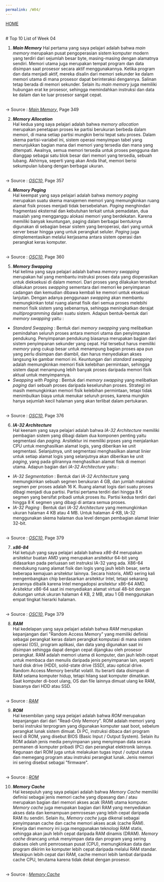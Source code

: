```yaml
---
permalink: /W04/
---
```

[HOME](../)

<br/>
# Top 10 List of Week 04

1. ___Main Memory___
Hal pertama yang saya pelajari adalah bahwa _main memory_ merupakan pusat pengoperasian sistem komputer modern yang terdiri dari sejumlah besar byte, masing-masing dengan alamatnya sendiri. Memori utama juga merupakan tempat program dan data disimpan saat prosesor secara aktif menggunakannya. Ketika program dan data menjadi aktif, mereka disalin dari memori sekunder ke dalam memori utama di mana prosesor dapat berinteraksi dengannya. Salinan tetap berada di memori sekunder. Selain itu _main memory_ juga memiliki hubungan erat ke prosesor, sehingga memindahkan instruksi dan data ke dalam dan ke luar prosesor sangat cepat.

<br/> -> Source : _[Main Memory](https://chortle.ccsu.edu/Java5/Notes/chap01/ch01_6.html)_, Page 349


2. ___Memory Allocation___<br>
Hal kedua yang saya pelajari adalah bahwa _memory allocation_ merupakan penetapan proses ke partisi berukuran berbeda dalam memori, di mana setiap partisi mungkin berisi tepat satu proses. Dalam skema partisi-variabel ini, sistem operasi menyimpan tabel yang menunjukkan bagian mana dari memori yang tersedia dan mana yang ditempati. Awalnya, semua memori tersedia untuk proses pengguna dan dianggap sebagai satu blok besar dari memori yang tersedia, sebuah lubang. Akhirnya, seperti yang akan Anda lihat, memori berisi sekumpulan lubang dengan berbagai ukuran.

<br/> -> Source : _[OSC10](https://www.academia.edu/42880365/Operating_System_Concepts_10th_Edition)_, Page 357

4. ___Memory Paging___<br>
Hal keempat yang saya pelajari adalah bahwa _memory paging_ merupakan suatu skema manajemen memori yang memungkinkan ruang alamat fisik proses menjadi tidak bersebelahan. _Paging_ menghindari fragmentasi eksternal dan kebutuhan terkait untuk pemadatan, dua masalah yang mengganggu alokasi memori yang berdekatan. Karena memiliki banyak keuntungan, paging dalam berbagai bentuknya digunakan di sebagian besar sistem yang beroperasi, dari yang untuk server besar hingga yang untuk perangkat seluler. _Paging_ juga diimplementasikan melalui kerjasama antara sistem operasi dan perangkat keras komputer.

<br/> -> Source : _[OSC10](https://www.academia.edu/42880365/Operating_System_Concepts_10th_Edition)_, Page 360

5. ___Memory Swapping___<br>
Hal kelima yang saya pelajari adalah bahwa _memory swapping_ merupakan hal yang membantu instruksi proses data yang dioperasikan untuk dieksekusi di dalam memori. Dari proses yang dilakukan tersebut dilakukan proses _swapping_ sementara dari memori ke penyimpanan cadangan dan kemudian dibawa kembali ke memori untuk eksekusi lanjutan. Dengan adanya penggunaan _swapping_ akan membantu memungkinkan total ruang alamat fisik dari semua proses melebihi memori fisik sistem yang sebenarnya, sehingga meningkatkan derajat _multiprogramming_ dalam suatu sistem. Adapun bentuk-bentuk dari _memory swapping_ yaitu :
- _Standard Swapping_ : Bentuk dari _memory swapping_ yang melibatkan pemindahan seluruh proses antara memori utama dan penyimpanan pendukung. Penyimpanan pendukung biasanya merupakan bagian dari sistem penyimpanan sekunder yang cepat. Hal tersebut harus memiliki _memory_ yang cukup besar untuk menampung bagian proses apa pun yang perlu disimpan dan diambil, dan harus menyediakan akses langsung ke gambar memori ini. Keuntungan dari _standard swapping_ adalah memungkinkan memori fisik kelebihan permintaan, sehingga sistem dapat menampung lebih banyak proses daripada memori fisik aktual untuk menyimpannya.
- _Swapping with Paging_ : Bentuk dari _memory swapping_ yang melibatkan _paging_ dari sebuah proses daripada keseluruhan proses. Strategi ini masih memungkinkan memori fisik kelebihan permintaan, tetapi tidak menimbulkan biaya untuk menukar seluruh proses, karena mungkin hanya sejumlah kecil halaman yang akan terlibat dalam pertukaran.

<br/> -> Source : _[OSC10](https://www.academia.edu/42880365/Operating_System_Concepts_10th_Edition)_, Page 376

6. ___IA-32 Architecture___<br>
Hal keenam yang saya pelajari adalah bahwa _IA-32 Architecture_ memiliki pembagian sistem yang dibagi dalam dua komponen penting yaitu segmentasi dan _paging_. Arsitektur ini memiliki prpses yang menjalankan CPU untuk menghasilkan alamat logis, yang diberikan ke unit segmentasi. Selanjutnya, unit segmentasi menghasilkan alamat linier untuk setiap alamat logis yang selanjutnya akan diberikan ke unit _paging_, yang pada gilirannya menghasilkan alamat fisik di memori utama. Adapun bagian dari _IA-32 Architecture_ yaitu :
- _IA-32 Segmentation_ : Bentuk dari _IA-32 Architecture_ yang memungkinkan sebuah segmen berukuran 4 GB, dan jumlah maksimal segmen per proses adalah 16 K. Ruang alamat logis dari suatu proses dibagi menjadi dua partisi. Partisi pertama terdiri dari hingga 8 K segmen yang bersifat pribadi untuk proses itu. Partisi kedua terdiri dari hingga 8 K segmen yang dibagi di antara semua proses.
- _IA-32 Paging_ : Bentuk dari _IA-32 Architecture_ yang memungkinkan ukuran halaman 4 KB atau 4 MB. Untuk halaman 4-KB, IA-32 menggunakan skema halaman dua level dengan pembagian alamat linier 32-bit.

<br/> -> Source : _[OSC10](https://www.academia.edu/42880365/Operating_System_Concepts_10th_Edition)_, Page 379

7. ___x86-84___<br>
Hal ketujuh yang saya pelajari adalah bahwa _x86-84_ merupakan arsitektur buatan AMD yang merupakan arsitektur 64-bit yang didasarkan pada perluasan set instruksi IA-32 yang ada. X86-64 mendukung ruang alamat fisik dan logis yang jauh lebih besar, serta beberapa kemajuan arsitektur lainnya. Secara historis, AMD sering kali mengembangkan chip berdasarkan arsitektur Intel, tetapi sekarang perannya dibalik karena Intel mengadopsi arsitektur x86-64 AMD. Arsitektur x86-64 saat ini menyediakan alamat virtual 48-bit dengan dukungan untuk ukuran halaman 4 KB, 2 MB, atau 1 GB menggunakan empat tingkat hierarki halaman.

<br/> -> Source : _[OSC10](https://www.academia.edu/42880365/Operating_System_Concepts_10th_Edition)_, Page 379

8. ___RAM___<br>
Hal kedelapan yang saya pelajari adalah bahwa _RAM_ merupakan kepanjangan dari "Random Access Memory" yang memiliki definisi sebagai perangkat keras dalam perangkat komputasi di mana sistem operasi (OS), program aplikasi, dan data yang digunakan saat ini disimpan sehingga dapat dengan cepat dijangkau oleh prosesor perangkat. RAM adalah memori utama di komputer, dan jauh lebih cepat untuk membaca dan menulis daripada jenis penyimpanan lain, seperti hard disk drive (HDD), solid-state drive (SSD), atau optical drive. Random Access Memory bersifat volatil. Itu berarti data disimpan di RAM selama komputer hidup, tetapi hilang saat komputer dimatikan. Saat komputer di-boot ulang, OS dan file lainnya dimuat ulang ke RAM, biasanya dari HDD atau SSD.

<br/> -> Source : _[RAM](https://searchstorage.techtarget.com/definition/RAM-random-access-memory)_

9. ___ROM___<br>
Hal kesembilan yang saya pelajari adalah bahwa _ROM_ merupakan kepanjangan dari dari "Read-Only Memory". ROM adalah memori yang berisi instruksi terprogram yang digunakan komputer saat boot, sebelum perangkat lunak sistem dimuat. Di PC, instruksi dibaca dari program kecil di ROM, yang disebut BIOS (Basic Input / Output System). Selain itu ROM adalah jenis media penyimpanan yang menyimpan data secara permanen di komputer pribadi (PC) dan perangkat elektronik lainnya. Kegunaan dari ROM juga untuk melakukan tugas input / output utama dan memegang program atau instruksi perangkat lunak. Jenis memori ini sering disebut sebagai "firmware".

<br/> -> Source : _[ROM](https://techterms.com/definition/rom)_

10. ___Memory Cache___<br>
Hal kesepuluh yang saya pelajari adalah bahwa _Memory Cache_ memiliki definisi sebagai jenis memori cache yang dipasang dan / atau merupakan bagian dari memori akses acak (RAM) utama komputer. _Memory cache_ juga merupakan bagian dari RAM yang menyediakan akses data dan kemampuan pemrosesan yang lebih cepat daripada RAM itu sendiri. Selain itu, _Memory cache_ juga dikenal sebagai penyimpanan cache dan cache memori akses acak (cache RAM). Kinerja dari memory ini juga menggunakan teknologi RAM statis, sehingga akan jauh lebih cepat daripada RAM dinamis (DRAM). _Memory cache_ dirancang untuk menyimpan data dan program yang sering diakses oleh unit pemrosesan pusat (CPU), memungkinkan data dan program dikirim ke komputer lebih cepat daripada melalui RAM standar. Meskipun lebih cepat dari RAM, cache memori lebih lambat daripada cache CPU, terutama karena tidak dekat dengan prosesor.

<br/> -> Source : _[Memory Cache](https://www.techopedia.com/definition/8296/memory-cache)_
